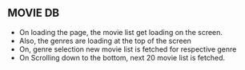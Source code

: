 ## MOVIE DB
* On loading the page, the movie list get loading on the screen.
* Also, the genres are loading at the top of the screen
* On, genre selection new movie list is fetched for respective genre
* On Scrolling down to the bottom, next 20 movie list is fetched.
